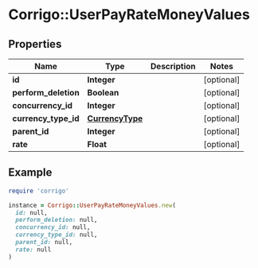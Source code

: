 # Corrigo::UserPayRateMoneyValues

## Properties

| Name | Type | Description | Notes |
| ---- | ---- | ----------- | ----- |
| **id** | **Integer** |  | [optional] |
| **perform_deletion** | **Boolean** |  | [optional] |
| **concurrency_id** | **Integer** |  | [optional] |
| **currency_type_id** | [**CurrencyType**](CurrencyType.md) |  | [optional] |
| **parent_id** | **Integer** |  | [optional] |
| **rate** | **Float** |  | [optional] |

## Example

```ruby
require 'corrigo'

instance = Corrigo::UserPayRateMoneyValues.new(
  id: null,
  perform_deletion: null,
  concurrency_id: null,
  currency_type_id: null,
  parent_id: null,
  rate: null
)
```

